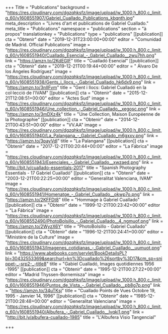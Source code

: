 +++
Title = "Publications"
background = "https://res.cloudinary.com/dgzqhksfz/image/upload/w_1000,h_800,c_limit,q_60/v1608551907/Gabriel_Cuallado_Publications_kbqnth.jpg"
meta_description = "Livres d'art et publications de Gabriel Cuallado."
meta_title = "Publications"
namespace = "publications"
section = "à propos"
translationkey = "Publications"
type = "publications"
[[publication]]
cta = "Obtenir"
date = "2019-12-31T23:00:00+00:00"
editor = "Comunidad de Madrid. Official Publications"
image = "https://res.cloudinary.com/dgzqhksfz/image/upload/w_1000,h_800,c_limit,q_60/v1608551940/Cuallado_Esencial_-_Gabriel_Cuallado__zwu7hh.png"
link = "https://amzn.to/2KdEGIF"
title = "Cualladó Esencial"
[[publication]]
cta = "Obtenir"
date = "2019-12-21T00:19:44+00:00"
editor = " Álvaro De los Ángeles Rodríguez"
image = "https://res.cloudinary.com/dgzqhksfz/image/upload/w_1000,h_800,c_limit,q_60/v1608551938/Gents_i_llocs_-_Gabriel_Cuallado_hk6dx9.png"
link = "https://amzn.to/3nIIFvm"
title = "Gent i llocs: Gabriel Cualladó en la col·lecció de l'IVAM"
[[publication]]
cta = "Obtenir"
date = "2015-12-21T12:08:51+00:00"
editor = "Actes Sud"
image = "https://res.cloudinary.com/dgzqhksfz/image/upload/w_1000,h_800,c_limit,q_60/v1608551946/Une_collection_-_Gabriel_Cuallado__xegosc.png"
link = "https://amzn.to/3mDXz4k"
title = "Une Collection, Maison Européenne de la Photographie"
[[publication]]
cta = "Obtenir"
date = "2014-12-21T00:43:51+00:00"
editor = "VV.AA"
image = "https://res.cloudinary.com/dgzqhksfz/image/upload/w_1000,h_800,c_limit,q_60/v1608551940/La_Palangana_-_Gabriel_Cuallado_m6gxxv.png"
link = "https://amzn.to/3payVdl"
title = "La Palangana"
[[publication]]
cta = "Obtenir"
date = "2017-12-21T00:20:44+00:00"
editor = "La Fábrica"
image = "https://res.cloudinary.com/dgzqhksfz/image/upload/w_1000,h_800,c_limit,q_60/v1608551943/Esenciales_-_Gabriel_Cuallado__xwzaed.png"
link = "http://bit.ly/cuallado-essentials-2017"
title = "Spanish Photography Essentials - 17 Gabriel Cualladó"
[[publication]]
cta = "Obtenir"
date = "2003-12-21T00:22:25+00:00"
editor = "Generalitat Valenciana, IVAM"
image = "https://res.cloudinary.com/dgzqhksfz/image/upload/w_1000,h_800,c_limit,q_60/v1608551941/Homenatge_-_Gabriel_Cuallado__okwp7o.png"
link = "https://amzn.to/2KFFDt8"
title = "Hommage à Gabriel Cuallado"
[[publication]]
cta = "Obtenir"
date = "1999-12-21T00:23:42+00:00"
editor = "La Fábrica"
image = "https://res.cloudinary.com/dgzqhksfz/image/upload/w_1000,h_800,c_limit,q_60/v1608552490/PhotoBolsillo_-_Gabriel_Cuallado__4_ngmuof.png"
link = "https://amzn.to/2WyzX6Y"
title = "PhotoBolsillo - Gabriel Cuallado"
[[publication]]
cta = "Obtenir"
date = "1996-12-21T00:24:41+00:00"
editor = "Ministère de la Culture"
image = "https://res.cloudinary.com/dgzqhksfz/image/upload/w_1000,h_800,c_limit,q_60/v1608551943/Imagenes_cotidianas_-_Gabriel_Cuallado__uumuot.png"
link = "https://www.abebooks.com/servlet/BookDetailsPL?bi=30432553369&searchurl=kn%3Dcuallado%26sortby%3D17&cm_sp=snippet-_-srp2-_-title8"
title = "Gabiel Cualladó, Images quotidiennes 1956 -1995"
[[publication]]
cta = "Obtenir"
date = "1995-12-21T00:27:22+00:00"
editor = "Madrid Thyssen-Bornemisza"
image = "https://res.cloudinary.com/dgzqhksfz/image/upload/w_1000,h_800,c_limit,q_60/v1608551946/Puntos_de_Vista_-_Gabriel_Cuallado__pb8g7p.png"
link = "https://amzn.to/34uTKsj"
title = "Cuallado Points de Vues Octobre 19, 1995 - Janvier 14, 1996"
[[publication]]
cta = "Obtenir"
date = "1985-12-21T00:28:48+00:00"
editor = "Generalitat Valenciana"
image = "https://res.cloudinary.com/dgzqhksfz/image/upload/w_1000,h_800,c_limit,q_60/v1608551940/Albufera_-_Gabriel_Cuallado__lvqki1.png"
link = "http://bit.ly/albufera-cuallado-1985"
title = "L'Albufera Visio Tangencial"

+++
